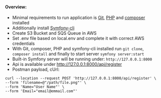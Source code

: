 #### Overview:
* Minimal requirements to run application is [Git](https://git-scm.com/book/en/v2/Getting-Started-Installing-Git), [PHP](http://php.net/manual/en/install.php) and [composer](https://getcomposer.org/download/) installed
* Additionally install [Symfony-cli](https://symfony.com/download)
* Create S3 Bucket and SQS Queue in AWS
* Set .env file based on local.env and complete it with correct AWS credentials
* With Git, composer, PHP and symfony-cli installed run `git clone`, `composer install` and finally to start server `symfony server:start`
* Built-in Symfony server will be running under: `http://127.0.0.1:8000`
* Api is available under http://127.0.0.1:8000/api/register
* Postman payload, cUrl:
```
curl --location --request POST 'http://127.0.0.1:8000/api/register' \
--form 'filename=@"/path/file.png"' \
--form 'Name="User Name"' \
--form 'Email="email@emmail.com"'
```

